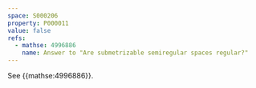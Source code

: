 ```yaml
---
space: S000206
property: P000011
value: false
refs:
  - mathse: 4996886
    name: Answer to "Are submetrizable semiregular spaces regular?"
---
```


See {{mathse:4996886}}.

